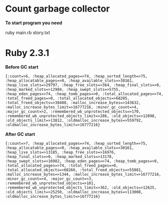 # Count garbage collector
**To start program you need**

ruby main.rb story.txt

# Ruby 2.3.1
**Before GC start**

`{:count=>6, :heap_allocated_pages=>74, :heap_sorted_length=>75, :heap_allocatable_pages=>0, :heap_available_slots=>30161, :heap_live_slots=>29797, :heap_free_slots=>364, :heap_final_slots=>0, :heap_marked_slots=>12984, :heap_swept_slots=>5755, :heap_eden_pages=>74, :heap_tomb_pages=>0, :total_allocated_pages=>74, :total_freed_pages=>0, :total_allocated_objects=>68205, :total_freed_objects=>38408, :malloc_increase_bytes=>143632, :malloc_increase_bytes_limit=>16777216, :minor_gc_count=>4, :major_gc_count=>2, :remembered_wb_unprotected_objects=>170, :remembered_wb_unprotected_objects_limit=>286, :old_objects=>12098, :old_objects_limit=>13812, :oldmalloc_increase_bytes=>559792, :oldmalloc_increase_bytes_limit=>16777216}`

**After GC start**

`{:count=>7, :heap_allocated_pages=>74, :heap_sorted_length=>75, :heap_allocatable_pages=>0, :heap_available_slots=>30161, :heap_live_slots=>13185, :heap_free_slots=>16976, :heap_final_slots=>0, :heap_marked_slots=>13178, :heap_swept_slots=>16982, :heap_eden_pages=>74, :heap_tomb_pages=>0, :total_allocated_pages=>74, :total_freed_pages=>0, :total_allocated_objects=>68266, :total_freed_objects=>55081, :malloc_increase_bytes=>1344, :malloc_increase_bytes_limit=>16777216, :minor_gc_count=>4, :major_gc_count=>3, :remembered_wb_unprotected_objects=>181, :remembered_wb_unprotected_objects_limit=>362, :old_objects=>12625, :old_objects_limit=>25250, :oldmalloc_increase_bytes=>113008, :oldmalloc_increase_bytes_limit=>16777216}`

